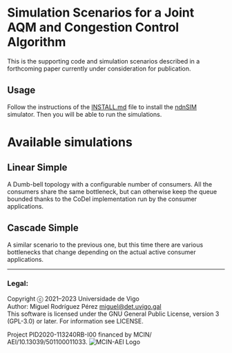 Simulation Scenarios for a Joint AQM and Congestion Control Algorithm
===

This is the supporting code and simulation scenarios described in a forthcoming
paper currently under consideration for publication.

Usage
---
Follow the instructions of the [INSTALL.md](INSTALL.md) file to install the
[ndnSIM](https://ndnsim.net) simulator. Then you will be able to run the
simulations.


Available simulations
=====================

Linear Simple
---------------

A Dumb-bell topology with a configurable number of consumers. All the consumers
share the same bottleneck, but can otherwise keep the queue bounded thanks to
the CoDel implementation run by the consumer applications.

Cascade Simple
---------------

A similar scenario to the previous one, but this time there are various
bottlenecks that change depending on the actual active consumer applications.

---
### Legal:
Copyright ⓒ 2021–2023 Universidade de Vigo<br>
Author: Miguel Rodríguez Pérez <miguel@det.uvigo.gal><br>
This software is licensed under the GNU General Public License, version 3 (GPL-3.0) or later. For information see LICENSE.

Project PID2020-113240RB-I00 financed by MCIN/ AEI/10.13039/501100011033.
![MCIN-AEI Logo](https://icarus.det.uvigo.es/assets/img/logo-mcin-aei.png)

